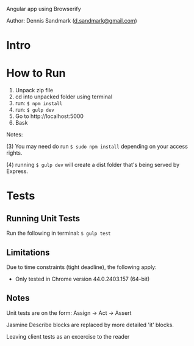 Angular app using Browserify

Author: Dennis Sandmark (d.sandmark@gmail.com)

# Intro


# How to Run
1. Unpack zip file
2. cd into unpacked folder using terminal
3. run: `$ npm install`
4. run: `$ gulp dev`
5. Go to http://localhost:5000
6. Bask

Notes:

(3) You may need do run `$ sudo npm install` depending on your access rights.

(4) running `$ gulp dev` will create a dist folder that's being served by Express.

# Tests

## Running Unit Tests
Run the following in terminal: `$ gulp test`

## Limitations
Due to time constraints (tight deadline), the following apply:
* Only tested in Chrome version 44.0.2403.157 (64-bit)

## Notes
Unit tests are on the form: Assign -> Act -> Assert

Jasmine Describe blocks are replaced by more detailed 'it' blocks.

Leaving client tests as an excercise to the reader
